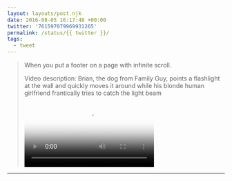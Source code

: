 ```yaml
---
layout: layouts/post.njk
date: 2016-08-05 16:17:48 +00:00
twitter: '761597079969931265'
permalink: /status/{{ twitter }}/
tags: 
  - tweet
---
```


> When you put a footer on a page with infinite scroll. 
> 
> <p class="sr-only">Video description: Brian, the dog from Family Guy, points a flashlight at the wall and quickly moves it around while his blonde human girlfriend frantically tries to catch the light beam</p>
> 
> <video controls loop preload="metadata" poster="/img/CpG8E5-UkAAjnpw.jpg"><source src="/img/761597079969931265-CpG8E5-UkAAjnpw.mp4">Your browser does not support the video tag.</video>

---

